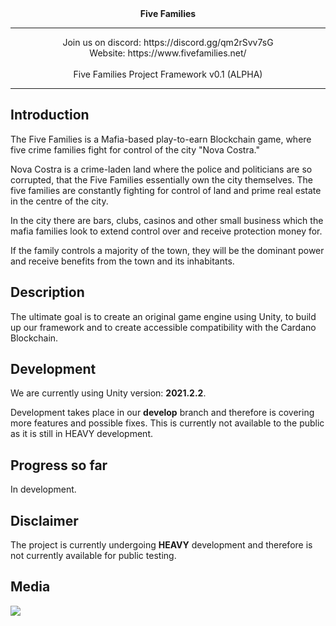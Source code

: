 <div align="center">
   <b>Five Families</b>
</div>

<hr/>


<div align="center">
Join us on discord: https://discord.gg/qm2rSvv7sG
</div>

<div align="center">
Website: https://www.fivefamilies.net/
</div>

<br />
<div align="center">
Five Families Project Framework v0.1 (ALPHA)
</div>
<hr/>

## Introduction

The Five Families is a Mafia-based play-to-earn Blockchain game, where five crime families fight for control of the city "Nova Costra."

Nova Costra is a crime-laden land where the police and politicians are so corrupted, that the Five Families essentially own the city themselves. The five families are constantly fighting for control of land and prime real estate in the centre of the city.

In the city there are bars, clubs, casinos and other small business which the mafia families look to extend control over and receive protection money for.

If the family controls a majority of the town, they will be the dominant power and receive benefits from the town and its inhabitants.

## Description

The ultimate goal is to create an original game engine using Unity, to build up our framework and to create accessible compatibility with the Cardano Blockchain.

## Development

We are currently using Unity version: **2021.2.2**.

Development takes place in our **develop** branch and therefore is covering more features and possible fixes. This is currently not available to the public as it is still in HEAVY development.

## Progress so far

In development.

## Disclaimer

The project is currently undergoing **HEAVY** development and therefore is not currently available for public testing.

## Media

![](https://raw.githubusercontent.com/FiveFamilies/readme/main/fivefamilies.png)
